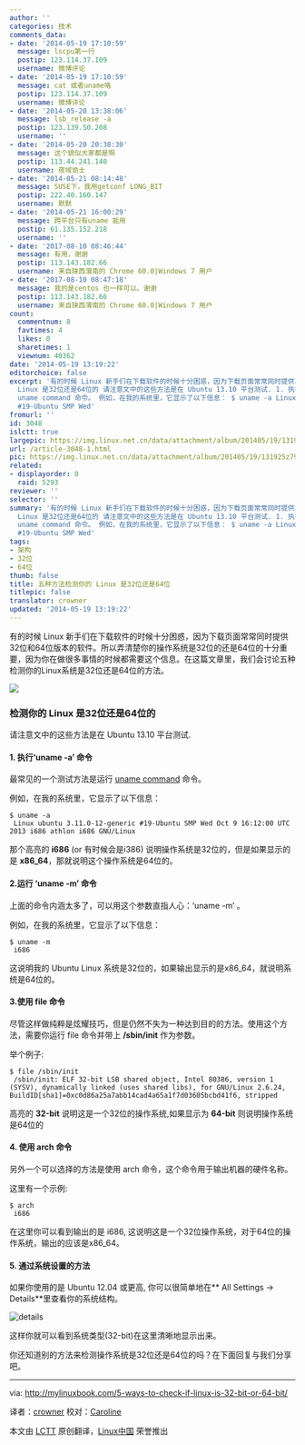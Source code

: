 ```yaml
---
author: ''
categories: 技术
comments_data:
- date: '2014-05-19 17:10:59'
  message: lscpu第一行
  postip: 123.114.37.109
  username: 微博评论
- date: '2014-05-19 17:10:59'
  message: cat 或者uname咯
  postip: 123.114.37.109
  username: 微博评论
- date: '2014-05-20 13:38:06'
  message: lsb_release -a
  postip: 123.139.50.208
  username: ''
- date: '2014-05-20 20:38:30'
  message: 这个貌似大家都是啊
  postip: 113.44.241.140
  username: 夜域诡士
- date: '2014-05-21 08:14:48'
  message: SUSE下，我用getconf LONG_BIT
  postip: 222.40.160.147
  username: 默默
- date: '2014-05-21 16:00:29'
  message: 跨平台只有uname 能用
  postip: 61.135.152.218
  username: ''
- date: '2017-08-10 08:46:44'
  message: 有用，谢谢
  postip: 113.143.182.66
  username: 来自陕西渭南的 Chrome 60.0|Windows 7 用户
- date: '2017-08-10 08:47:18'
  message: 我的是centos 也一样可以。谢谢
  postip: 113.143.182.66
  username: 来自陕西渭南的 Chrome 60.0|Windows 7 用户
count:
  commentnum: 8
  favtimes: 4
  likes: 0
  sharetimes: 1
  viewnum: 40362
date: '2014-05-19 13:19:22'
editorchoice: false
excerpt: '有的时候 Linux 新手们在下载软件的时候十分困惑，因为下载页面常常同时提供32位和64位版本的软件。所以弄清楚你的操作系统是32位的还是64位的十分重要，因为你在做很多事情的时候都需要这个信息。在这篇文章里，我们会讨论五种检测你的Linux系统是32位还是64位的方法。  检测你的
  Linux 是32位还是64位的 请注意文中的这些方法是在 Ubuntu 13.10 平台测试. 1. 执行uname -a 命令 最常见的一个测试方法是运行
  uname command 命令。 例如，在我的系统里，它显示了以下信息： $ uname -a Linux ubuntu 3.11.0-12-generic
  #19-Ubuntu SMP Wed'
fromurl: ''
id: 3048
islctt: true
largepic: https://img.linux.net.cn/data/attachment/album/201405/19/131925z79wmtfu9rtiwj8m.gif
url: /article-3048-1.html
pic: https://img.linux.net.cn/data/attachment/album/201405/19/131925z79wmtfu9rtiwj8m.gif.thumb.jpg
related:
- displayorder: 0
  raid: 5293
reviewer: ''
selector: ''
summary: '有的时候 Linux 新手们在下载软件的时候十分困惑，因为下载页面常常同时提供32位和64位版本的软件。所以弄清楚你的操作系统是32位的还是64位的十分重要，因为你在做很多事情的时候都需要这个信息。在这篇文章里，我们会讨论五种检测你的Linux系统是32位还是64位的方法。  检测你的
  Linux 是32位还是64位的 请注意文中的这些方法是在 Ubuntu 13.10 平台测试. 1. 执行uname -a 命令 最常见的一个测试方法是运行
  uname command 命令。 例如，在我的系统里，它显示了以下信息： $ uname -a Linux ubuntu 3.11.0-12-generic
  #19-Ubuntu SMP Wed'
tags:
- 架构
- 32位
- 64位
thumb: false
title: 五种方法检测你的 Linux 是32位还是64位
titlepic: false
translator: crowner
updated: '2014-05-19 13:19:22'
---
```


有的时候 Linux 新手们在下载软件的时候十分困惑，因为下载页面常常同时提供32位和64位版本的软件。所以弄清楚你的操作系统是32位的还是64位的十分重要，因为你在做很多事情的时候都需要这个信息。在这篇文章里，我们会讨论五种检测你的Linux系统是32位还是64位的方法。


![](/data/attachment/album/201405/19/131925z79wmtfu9rtiwj8m.gif)


### 检测你的 Linux 是32位还是64位的


请注意文中的这些方法是在 Ubuntu 13.10 平台测试.


#### 1. 执行‘uname -a’ 命令


最常见的一个测试方法是运行 [uname command](http://mylinuxbook.com/linux-uname-command/) 命令。


例如，在我的系统里，它显示了以下信息：



```
$ uname -a
 Linux ubuntu 3.11.0-12-generic #19-Ubuntu SMP Wed Oct 9 16:12:00 UTC 2013 i686 athlon i686 GNU/Linux

```

那个高亮的 **i686** (or 有时候会是i386) 说明操作系统是32位的，但是如果显示的是 **x86\_64**，那就说明这个操作系统是64位的。


#### 2.运行 ‘uname -m’ 命令


上面的命令内涵太多了，可以用这个参数直指人心：‘uname -m’ 。


例如，在我的系统里，它显示了以下信息：



```
$ uname -m
 i686

```

这说明我的 Ubuntu Linux 系统是32位的，如果输出显示的是x86\_64，就说明系统是64位的。


#### 3.使用 file 命令


尽管这样做纯粹是炫耀技巧，但是仍然不失为一种达到目的的方法。使用这个方法，需要你运行 file 命令并带上 **/sbin/init** 作为参数。


举个例子:



```
$ file /sbin/init
 /sbin/init: ELF 32-bit LSB shared object, Intel 80386, version 1 (SYSV), dynamically linked (uses shared libs), for GNU/Linux 2.6.24, BuildID[sha1]=0xc0d86a25a7abb14cad4a65a1f7d03605bcbd41f6, stripped

```

高亮的 **32-bit** 说明这是一个32位的操作系统,如果显示为 **64-bit** 则说明操作系统是64位的


#### 4. 使用 arch 命令


另外一个可以选择的方法是使用 arch 命令，这个命令用于输出机器的硬件名称。


这里有一个示例:



```
$ arch
 i686

```

在这里你可以看到输出的是 i686, 这说明这是一个32位操作系统，对于64位的操作系统，输出的应该是x86\_64。


#### 5. 通过系统设置的方法


如果你使用的是 Ubuntu 12.04 或更高, 你可以很简单地在\*\* All Settings -> Details\*\*里查看你的系统结构。


![details](/data/attachment/album/201405/19/131927ksygel50ojgdsosl.png)


这样你就可以看到系统类型(32-bit)在这里清晰地显示出来。


你还知道别的方法来检测操作系统是32位还是64位的吗？在下面回复与我们分享吧。




---


via: <http://mylinuxbook.com/5-ways-to-check-if-linux-is-32-bit-or-64-bit/>


译者：[crowner](https://github.com/crowner) 校对：[Caroline](https://github.com/carolinewuyan)


本文由 [LCTT](https://github.com/LCTT/TranslateProject) 原创翻译，[Linux中国](http://linux.cn/) 荣誉推出